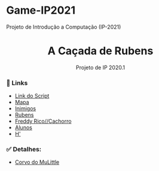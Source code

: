 # Game-IP2021
Projeto de Introdução a Computação (IP-2021)

<h1 align="center">A Caçada de Rubens</h1>
<p align="center">Projeto de IP 2020.1</p>

### :link: Links
- [Link do Script](https://docs.google.com/document/d/1zYr8_lf9n0T7lo5kB3SmSHxj26ucqIk_dWzO4aXqUik/edit)
- [Mapa](https://poppants.itch.io/the-road-north)
- [Inimigos](https://penusbmic.itch.io/character-pack-3)
- [Rubens](https://clembod.itch.io/warrior-free-animation-set)
- [Freddy Rico//Cachorro](https://oco.itch.io/medieval-fantasy-character-pack)
- [Alunos](https://arcadeisland.itch.io/top-down-rpg-characters)
- [H'](https://pixelplant.itch.io/chicken-sprite-sheet)


### :white_check_mark: Detalhes:
- [Corvo do MuLittle](https://smithygames.itch.io/crow-sprite)
